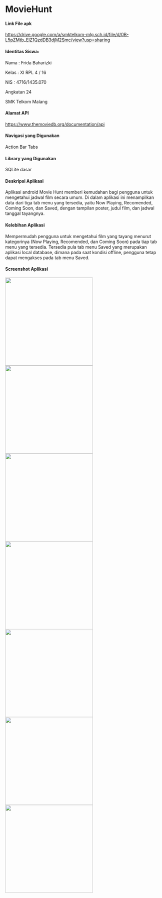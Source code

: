 # MovieHunt

#### Link File apk
https://drive.google.com/a/smktelkom-mlg.sch.id/file/d/0B-L5pZMtb_ElZ1QzdDB3djM2Smc/view?usp=sharing

#### Identitas Siswa:
Nama  : Frida Baharizki

Kelas : XI RPL 4 / 16

NIS   : 4716/1435.070

Angkatan 24

SMK Telkom Malang

#### Alamat API
https://www.themoviedb.org/documentation/api

#### Navigasi yang Digunakan
Action Bar Tabs

#### Library yang Digunakan 
SQLite dasar

#### Deskripsi Aplikasi
Aplikasi android Movie Hunt memberi kemudahan bagi pengguna untuk mengetahui jadwal film secara umum. Di dalam aplikasi ini menampilkan data dari tiga tab menu yang tersedia, yaitu Now Playing, Recomended, Coming Soon, dan Saved, dengan tampilan poster, judul film, dan jadwal tanggal tayangnya.

#### Kelebihan Aplikasi
Mempermudah pengguna untuk mengetahui film yang tayang menurut kategorinya (Now Playing, Recomended, dan Coming Soon) pada tiap tab menu yang tersedia. Tersedia pula tab menu Saved yang merupakan aplikasi local database, dimana pada saat kondisi offline, pengguna tetap dapat mengakses pada tab menu Saved.

#### Screenshot Aplikasi

<img src="https://cloud.githubusercontent.com/assets/22098189/26035231/4cb8a68a-38f3-11e7-9810-fc9ad55444eb.png" width="280"> <img src="https://cloud.githubusercontent.com/assets/22098189/26035229/4caeac84-38f3-11e7-9f73-2f3050a4f83b.png" width="280"> <img src="https://cloud.githubusercontent.com/assets/22098189/26035428/03f456da-38f6-11e7-97c1-15f7530aa0bf.png" width="280">
<img src="https://user-images.githubusercontent.com/22098189/27044421-bc6733f8-4fc7-11e7-9eba-8cb37e50b213.JPG" width="280"> <img src="https://user-images.githubusercontent.com/22098189/27044425-bf7df77a-4fc7-11e7-9ffa-c202602beff7.JPG" width="280"> <img src="https://user-images.githubusercontent.com/22098189/27044426-c0700876-4fc7-11e7-82ca-e274cf65e835.JPG" width="280"> <img src="https://user-images.githubusercontent.com/22098189/27044428-c13926d4-4fc7-11e7-812a-6ac4e1fbefa3.JPG" width="280">


